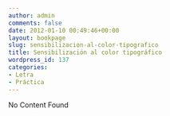 ```yaml
---
author: admin
comments: false
date: 2012-01-10 00:49:46+00:00
layout: bookpage
slug: sensibilizacion-al-color-tipografico
title: Sensibilización al color tipográfico
wordpress_id: 137
categories:
- Letra
- Práctica
---
```


No Content Found

